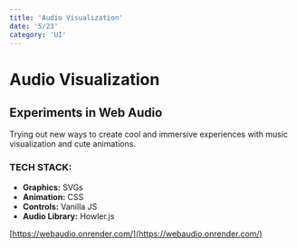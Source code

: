 ```yaml
---
title: 'Audio Visualization'
date: '5/23'
category: 'UI'
---
```


# Audio Visualization
##  Experiments in Web Audio

Trying out new ways to create cool and immersive experiences with music visualization and cute animations.


### TECH STACK:

- **Graphics:** SVGs
- **Animation:** CSS
- **Controls:** Vanilla JS
- **Audio Library:** Howler.js

[https://webaudio.onrender.com/](https://webaudio.onrender.com/)

